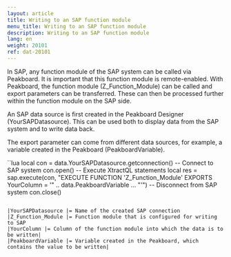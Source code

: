 ```yaml
---
layout: article
title: Writing to an SAP function module
menu_title: Writing to an SAP function module
description: Writing to an SAP function module
lang: en
weight: 20101
ref: dat-20101
---
```


In SAP, any function module of the SAP system can be called via Peakboard. It is important that this function module is remote-enabled. With Peakboard, the function module (Z_Function_Module) can be called and export parameters can be transferred. These can then be processed further within the function module on the SAP side.

An SAP data source is first created in the Peakboard Designer (YourSAPDatasource). This can be used both to display data from the SAP system and to write data back.

The export parameter can come from different data sources, for example, a variable created in the Peakboard (PeakboardVariable).

``lua
local con = data.YourSAPDatasource.getconnection()
-- Connect to SAP system
con.open()
-- Execute XtractQL statements 
local res = sap.execute(con, "EXECUTE FUNCTION 'Z_Function_Module' EXPORTS YourColumn = '" .. data.PeakboardVariable ... "'")
-- Disconnect from SAP system
con.close()
```

|YourSAPDatasource |= Name of the created SAP connection
|Z_Function_Module |= Function module that is configured for writing to SAP
|YourColumn |= Column of the function module into which the data is to be written|
|PeakboardVariable |= Variable created in the Peakboard, which contains the value to be written|
